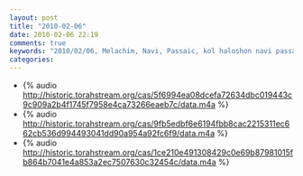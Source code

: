 ```yaml
---
layout: post
title: "2010-02-06"
date: 2010-02-06 22:19
comments: true
keywords: "2010/02/06, Melachim, Navi, Passaic, kol haloshon navi passaic, navi" 
categories: 
---
```


 * {% audio http://historic.torahstream.org/cas/5f6994ea08dcefa72634dbc019443c9c909a2b4f1745f7958e4ca73266eaeb7c/data.m4a %}
 * {% audio http://historic.torahstream.org/cas/9fb5edbf6e6194fbb8cac2215311ec662cb536d994493041dd90a954a92fc6f9/data.m4a %}
 * {% audio http://historic.torahstream.org/cas/1ce210e491308429c0e69b87981015fb864b7041e4a853a2ec7507630c32454c/data.m4a %}

